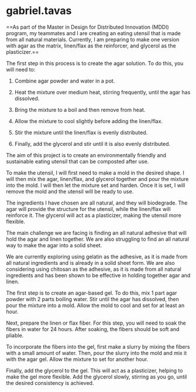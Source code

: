 # gabriel.tavas

==As part of the Master in Design for Distributed Innovation (MDDI) program, my teammates and I are creating an eating utensil that is made from all natural materials. Currently, I am preparing to make one version with agar as the matrix, linen/flax as the reinforcer, and glycerol as the plasticizer.==

The first step in this process is to create the agar solution. To do this, you will need to:

1. Combine agar powder and water in a pot.

2. Heat the mixture over medium heat, stirring frequently, until the agar has dissolved.

3. Bring the mixture to a boil and then remove from heat.

4. Allow the mixture to cool slightly before adding the linen/flax.

5. Stir the mixture until the linen/flax is evenly distributed.

6. Finally, add the glycerol and stir until it is also evenly distributed.

The aim of this project is to create an environmentally friendly and sustainable eating utensil that can be composted after use. 

To make the utensil, I will first need to make a mold in the desired shape. I will then mix the agar, linen/flax, and glycerol together and pour the mixture into the mold. I will then let the mixture set and harden. Once it is set, I will remove the mold and the utensil will be ready to use.

The ingredients I have chosen are all natural, and they will biodegrade. The agar will provide the structure for the utensil, while the linen/flax will reinforce it. The glycerol will act as a plasticizer, making the utensil more flexible.

The main challenge we are facing is finding an all natural adhesive that will hold the agar and linen together. We are also struggling to find an all natural way to make the agar into a solid sheet. 



We are currently exploring using gelatin as the adhesive, as it is made from all natural ingredients and is already in a solid sheet form. We are also considering using chitosan as the adhesive, as it is made from all natural ingredients and has been shown to be effective in holding together agar and linen.

The first step is to create an agar-based gel. To do this, mix 1 part agar powder with 2 parts boiling water. Stir until the agar has dissolved, then pour the mixture into a mold. Allow the mold to cool and set for at least an hour.

Next, prepare the linen or flax fiber. For this step, you will need to soak the fibers in water for 24 hours. After soaking, the fibers should be soft and pliable.

To incorporate the fibers into the gel, first make a slurry by mixing the fibers with a small amount of water. Then, pour the slurry into the mold and mix it with the agar gel. Allow the mixture to set for another hour.

Finally, add the glycerol to the gel. This will act as a plasticizer, helping to make the gel more flexible. Add the glycerol slowly, stirring as you go, until the desired consistency is achieved.
